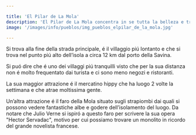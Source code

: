 ```yaml
---

title: 'El Pilar de La Mola'
description: 'El Pilar de La Mola concentra in se tutta la belleza e tranquillitá di Formentera. Le sue attrazioni principali sono il mercatino hippy e il faro della Mola.'
image: '/images/info/pueblos/img_pueblos_elpilar_de_la_mola.jpg'

---
```

Si trova alla fine della strada principale, é il villaggio piú lontanto e che si trova nel punto piú alto dell’isola a circa 12 km dal porto della Savina.

Si puó dire che é uno dei villaggi piú tranquilli visto che per la sua distanza non é molto frequentato dai turista e ci sono meno negozi e ristoranti.

La sua maggior attrazione é il mercatino hippy che ha luogo 2 volte la settimana e che atrae moltissima gente.


Un’altra attrazione é il faro della Mola situato sugli strapiombi dai quali si possono vedere fantastiche albe e godere dell’isolamento del luogo. Da notare che Julio Verne si ispiró a questo faro per scrivere la sua opera "Hector Servadac", motivo per cui possiamo trovare un monolito in ricordo del grande novelista francese.